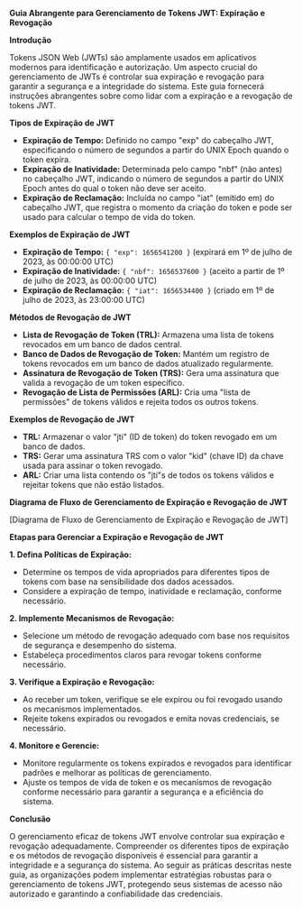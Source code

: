 **Guia Abrangente para Gerenciamento de Tokens JWT: Expiração e Revogação**

**Introdução**

Tokens JSON Web (JWTs) são amplamente usados em aplicativos modernos para identificação e autorização. Um aspecto crucial do gerenciamento de JWTs é controlar sua expiração e revogação para garantir a segurança e a integridade do sistema. Este guia fornecerá instruções abrangentes sobre como lidar com a expiração e a revogação de tokens JWT.

**Tipos de Expiração de JWT**

* **Expiração de Tempo:** Definido no campo "exp" do cabeçalho JWT, especificando o número de segundos a partir do UNIX Epoch quando o token expira.
* **Expiração de Inatividade:** Determinada pelo campo "nbf" (não antes) no cabeçalho JWT, indicando o número de segundos a partir do UNIX Epoch antes do qual o token não deve ser aceito.
* **Expiração de Reclamação:** Incluída no campo "iat" (emitido em) do cabeçalho JWT, que registra o momento da criação do token e pode ser usado para calcular o tempo de vida do token.

**Exemplos de Expiração de JWT**

* **Expiração de Tempo:** `{ "exp": 1656541200 }` (expirará em 1º de julho de 2023, às 00:00:00 UTC)
* **Expiração de Inatividade:** `{ "nbf": 1656537600 }` (aceito a partir de 1º de julho de 2023, às 00:00:00 UTC)
* **Expiração de Reclamação:** `{ "iat": 1656534400 }` (criado em 1º de julho de 2023, às 23:00:00 UTC)

**Métodos de Revogação de JWT**

* **Lista de Revogação de Token (TRL):** Armazena uma lista de tokens revocados em um banco de dados central.
* **Banco de Dados de Revogação de Token:** Mantém um registro de tokens revocados em um banco de dados atualizado regularmente.
* **Assinatura de Revogação de Token (TRS):** Gera uma assinatura que valida a revogação de um token específico.
* **Revogação de Lista de Permissões (ARL):** Cria uma "lista de permissões" de tokens válidos e rejeita todos os outros tokens.

**Exemplos de Revogação de JWT**

* **TRL:** Armazenar o valor "jti" (ID de token) do token revogado em um banco de dados.
* **TRS:** Gerar uma assinatura TRS com o valor "kid" (chave ID) da chave usada para assinar o token revogado.
* **ARL:** Criar uma lista contendo os "jti"s de todos os tokens válidos e rejeitar tokens que não estão listados.

**Diagrama de Fluxo de Gerenciamento de Expiração e Revogação de JWT**

[Diagrama de Fluxo de Gerenciamento de Expiração e Revogação de JWT]

**Etapas para Gerenciar a Expiração e Revogação de JWT**

**1. Defina Políticas de Expiração:**

* Determine os tempos de vida apropriados para diferentes tipos de tokens com base na sensibilidade dos dados acessados.
* Considere a expiração de tempo, inatividade e reclamação, conforme necessário.

**2. Implemente Mecanismos de Revogação:**

* Selecione um método de revogação adequado com base nos requisitos de segurança e desempenho do sistema.
* Estabeleça procedimentos claros para revogar tokens conforme necessário.

**3. Verifique a Expiração e Revogação:**

* Ao receber um token, verifique se ele expirou ou foi revogado usando os mecanismos implementados.
* Rejeite tokens expirados ou revogados e emita novas credenciais, se necessário.

**4. Monitore e Gerencie:**

* Monitore regularmente os tokens expirados e revogados para identificar padrões e melhorar as políticas de gerenciamento.
* Ajuste os tempos de vida de token e os mecanismos de revogação conforme necessário para garantir a segurança e a eficiência do sistema.

**Conclusão**

O gerenciamento eficaz de tokens JWT envolve controlar sua expiração e revogação adequadamente. Compreender os diferentes tipos de expiração e os métodos de revogação disponíveis é essencial para garantir a integridade e a segurança do sistema. Ao seguir as práticas descritas neste guia, as organizações podem implementar estratégias robustas para o gerenciamento de tokens JWT, protegendo seus sistemas de acesso não autorizado e garantindo a confiabilidade das credenciais.